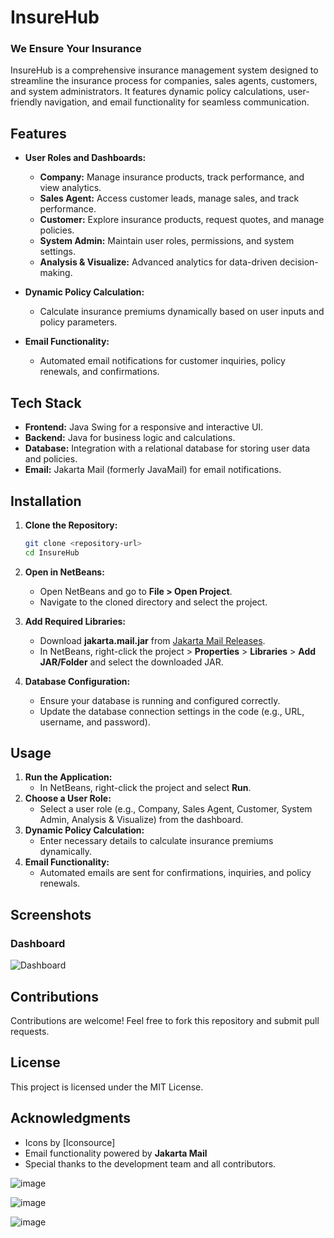 
# InsureHub  

### We Ensure Your Insurance  

InsureHub is a comprehensive insurance management system designed to streamline the insurance process for companies, sales agents, customers, and system administrators. It features dynamic policy calculations, user-friendly navigation, and email functionality for seamless communication.  

## Features  
- **User Roles and Dashboards:**  
  - **Company:** Manage insurance products, track performance, and view analytics.  
  - **Sales Agent:** Access customer leads, manage sales, and track performance.  
  - **Customer:** Explore insurance products, request quotes, and manage policies.  
  - **System Admin:** Maintain user roles, permissions, and system settings.  
  - **Analysis & Visualize:** Advanced analytics for data-driven decision-making.  

- **Dynamic Policy Calculation:**  
  - Calculate insurance premiums dynamically based on user inputs and policy parameters.  

- **Email Functionality:**  
  - Automated email notifications for customer inquiries, policy renewals, and confirmations.  

## Tech Stack  
- **Frontend:** Java Swing for a responsive and interactive UI.  
- **Backend:** Java for business logic and calculations.  
- **Database:** Integration with a relational database for storing user data and policies.  
- **Email:** Jakarta Mail (formerly JavaMail) for email notifications.  

## Installation  
1. **Clone the Repository:**  
   ```bash
   git clone <repository-url>
   cd InsureHub
   ```  
2. **Open in NetBeans:**  
   - Open NetBeans and go to **File > Open Project**.  
   - Navigate to the cloned directory and select the project.  

3. **Add Required Libraries:**  
   - Download **jakarta.mail.jar** from [Jakarta Mail Releases](https://github.com/eclipse-ee4j/mail/releases).  
   - In NetBeans, right-click the project > **Properties** > **Libraries** > **Add JAR/Folder** and select the downloaded JAR.  

4. **Database Configuration:**  
   - Ensure your database is running and configured correctly.  
   - Update the database connection settings in the code (e.g., URL, username, and password).  

## Usage  
1. **Run the Application:**  
   - In NetBeans, right-click the project and select **Run**.  
2. **Choose a User Role:**  
   - Select a user role (e.g., Company, Sales Agent, Customer, System Admin, Analysis & Visualize) from the dashboard.  
3. **Dynamic Policy Calculation:**  
   - Enter necessary details to calculate insurance premiums dynamically.  
4. **Email Functionality:**  
   - Automated emails are sent for confirmations, inquiries, and policy renewals.  

## Screenshots  
### Dashboard  
![Dashboard](path/to/dashboard-screenshot.png)  

## Contributions  
Contributions are welcome! Feel free to fork this repository and submit pull requests.  

## License  
This project is licensed under the MIT License.  

## Acknowledgments  
- Icons by [Iconsource]  
- Email functionality powered by **Jakarta Mail**  
- Special thanks to the development team and all contributors.  

![image](https://github.com/user-attachments/assets/4367dc81-cc72-4178-8403-779cbf483d34)

![image](https://github.com/user-attachments/assets/cdcd27af-a9fa-4b07-8972-d6bcc472f78d)

![image](https://github.com/user-attachments/assets/62cd8e49-1bb0-44d0-b249-aa2462adce78)

